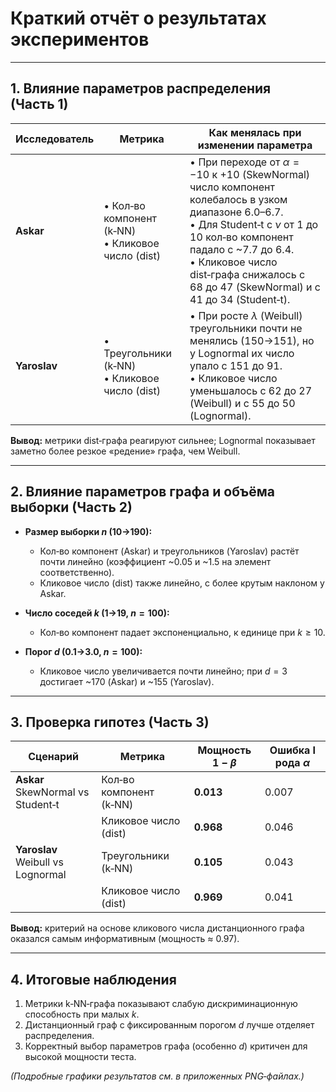 # Краткий отчёт о результатах экспериментов
---

## 1. Влияние параметров распределения (Часть 1)

| Исследователь | Метрика | Как менялась при изменении параметра |
|---------------|---------|--------------------------------------|
| **Askar** | • Кол‑во компонент (k‑NN)<br>• Кликовое число (dist) | • При переходе от $\alpha=-10$ к $+10$ (SkewNormal) число компонент колебалось в узком диапазоне 6.0–6.7.<br>• Для Student‑t c $\nu$ от 1 до 10 кол‑во компонент падало с ~7.7 до 6.4.<br>• Кликовое число dist‑графа снижалось с 68 до 47 (SkewNormal) и с 41 до 34 (Student‑t). |
| **Yaroslav** | • Треугольники (k‑NN)<br>• Кликовое число (dist) | • При росте $\lambda$ (Weibull) треугольники почти не менялись (150→151), но у Lognormal их число упало с 151 до 91.<br>• Кликовое число уменьшалось с 62 до 27 (Weibull) и с 55 до 50 (Lognormal). |

**Вывод:** метрики dist‑графа реагируют сильнее; Lognormal показывает заметно более резкое «редение» графа, чем Weibull.

---

## 2. Влияние параметров графа и объёма выборки (Часть 2)

- **Размер выборки $n$ (10→190):**
  - Кол‑во компонент (Askar) и треугольников (Yaroslav) растёт почти линейно (коэффициент ~0.05 и ~1.5 на элемент соответственно).
  - Кликовое число (dist) также линейно, с более крутым наклоном у Askar.

- **Число соседей $k$ (1→19, $n=100$):**
  - Кол‑во компонент падает экспоненциально, к единице при $k \ge 10$.

- **Порог $d$ (0.1→3.0, $n=100$):**
  - Кликовое число увеличивается почти линейно; при $d=3$ достигает ~170 (Askar) и ~155 (Yaroslav).

---

## 3. Проверка гипотез (Часть 3)

| Сценарий | Метрика | Мощность $1-\beta$ | Ошибка I рода $\alpha$ |
|----------|---------|--------------------|------------------------|
| **Askar**<br>SkewNormal vs Student‑t | Кол‑во компонент (k‑NN) | **0.013** | 0.007 |
| | Кликовое число (dist) | **0.968** | 0.046 |
| **Yaroslav**<br>Weibull vs Lognormal | Треугольники (k‑NN) | **0.105** | 0.043 |
| | Кликовое число (dist) | **0.969** | 0.041 |

**Вывод:** критерий на основе кликового числа дистанционного графа оказался самым информативным (мощность ≈ 0.97).

---

## 4. Итоговые наблюдения

1.   Метрики k‑NN‑графа показывают слабую дискриминационную способность при малых $k$.
2.   Дистанционный граф с фиксированным порогом *d* лучше отделяет распределения.
3.   Корректный выбор параметров графа (особенно *d*) критичен для высокой мощности теста.

*(Подробные графики результатов см. в приложенных PNG‑файлах.)*
